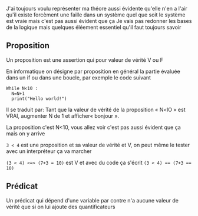 J'ai toujours voulu représenter ma théore aussi évidente qu'elle n'en a l'air qu'il existe forcèment une faille dans un système quel que soit le système est vraie mais c'est pas aussi évident que ça
Je vais pas redonner les bases de la logique mais quelques éléement essentiel qu'il faut toujours savoir

## Proposition

Un proposition est une assertion qui pour valeur de vérité V ou F

En informatique on désigne par proposition en général la partie évaluée dans un if ou dans une boucle, par exemple le code suivant

```
While N<10 :
  N=N+1
  print("Hello world!")
```

Il se traduit par: Tant que la valeur de vérité de la proposition « N<lO » est VRAI,
augmenter N de 1 et afficher« bonjour ».

La proposition c'est N<10, vous allez voir c'est pas aussi évident que ça mais on y arrive

`3 < 4` est une proposition et sa valeur de vérité et V, on peut même le tester avec un interpréteur ça va marcher

`(3 < 4) <=> (7+3 = 10)` est V et avec du code ça s'écrit `(3 < 4) == (7+3 == 10)`

## Prédicat

Un prédicat qui dépend d'une variable par contre n'a aucune valeur de vérité que si on lui ajoute des quantificateurs

